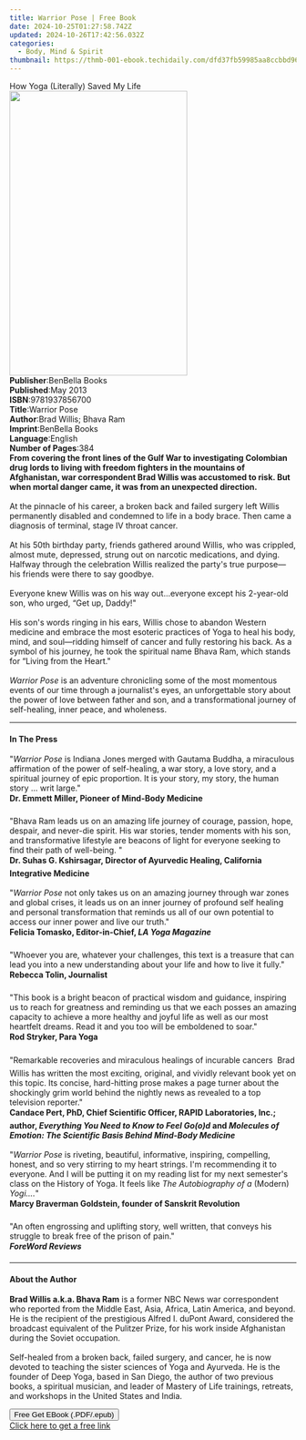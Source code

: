 ```yaml
---
title: Warrior Pose | Free Book
date: 2024-10-25T01:27:58.742Z
updated: 2024-10-26T17:42:56.032Z
categories:
  - Body, Mind & Spirit
thumbnail: https://thmb-001-ebook.techidaily.com/dfd37fb59985aa8ccbbd96fcf8958a6bc82b3cc82201a03d69b4ace4194d0510.jpg
---
```

<main id="book-container">
  <div class="flex flex-col">
    <div class="book-brief flex-1 py-6 px-4 sm:p-6 md:py-10 md:px-8">
      <!-- brief-->
      <div class="book-brief-main">How Yoga (Literally) Saved My Life</div>
    </div>
    <div
      class="book-meta-info flex-1 grid gap-4 col-start-1 col-end-3 row-start-1 sm:mb-6 sm:grid-cols-4 lg:gap-6 lg:col-start-2 lg:row-end-6 lg:row-span-6 lg:mb-0"
    >
      <div
        class="book-meta-info-left place-content-center mt-4 p-4 text-sm leading-6 col-start-2 col-span-2 dark:text-slate-400"
      >
        <img
          class="w-full h-500 object-cover rounded-lg sm:h-255 sm:col-span-2 lg:col-span-full"
          src="https://img-001-ebook.techidaily.com/535470b558bf7af39749b4b2ca82942f008341a3c39208dc4b408be8f807c67a.jpg"
          alt=""
          width="312"
          height="500"
        />
      </div>
      <div
        class="book-meta-info-right mt-2 col-start-1 row-start-2 col-span-3 self-center"
      >
        <!-- meta data  -->
        <div class="flex flex-col px-4 md:px-8">
          <div class="flex-1">
            <strong>Publisher</strong>:<span class="px-2">BenBella Books</span>
          </div>
          <div class="flex-1">
            <strong>Published</strong>:<span class="px-2">May 2013</span>
          </div>
          <div class="flex-1">
            <strong>ISBN</strong>:<span class="px-2">9781937856700</span>
          </div>
          <div class="flex-1">
            <strong>Title</strong>:<span class="px-2">Warrior Pose</span>
          </div>
          <div class="flex-1">
            <strong>Author</strong>:<span class="px-2"
              >Brad Willis; Bhava Ram</span
            >
          </div>
          <div class="flex-1">
            <strong>Imprint</strong>:<span class="px-2">BenBella Books</span>
          </div>
          <div class="flex-1">
            <strong>Language</strong>:<span class="px-2">English</span>
          </div>
          <div class="flex-1">
            <strong>Number of Pages</strong>:<span class="px-2">384</span>
          </div>
        </div>
      </div>
    </div>
    <div class="book-description flex-1 py-6 px-4 sm:p-6 md:py-10 md:px-8">
      <div class="book-description-main">
        <div accordion-content="" id="description">
          <b
            >From covering the front lines of the Gulf War to investigating
            Colombian drug lords to living with freedom fighters in the
            mountains of Afghanistan, war correspondent Brad Willis was
            accustomed to risk. But when mortal danger came, it was from an
            unexpected direction.</b
          ><br /><br />At the pinnacle of his career, a broken back and failed
          surgery left Willis permanently disabled and condemned to life in a
          body brace. Then came a diagnosis of terminal, stage IV throat
          cancer.<br /><br />At his 50th birthday party, friends gathered around
          Willis, who was crippled, almost mute, depressed, strung out on
          narcotic medications, and dying. Halfway through the celebration
          Willis realized the party's true purpose—his friends were there to say
          goodbye.<br /><br />Everyone knew Willis was on his way out...everyone
          except his 2-year-old son, who urged, “Get up, Daddy!"<br /><br />His
          son's words ringing in his ears, Willis chose to abandon Western
          medicine and embrace the most esoteric practices of Yoga to heal his
          body, mind, and soul—ridding himself of cancer and fully restoring his
          back. As a symbol of his journey, he took the spiritual name Bhava
          Ram, which stands for “Living from the Heart."<br /><br /><i
            >Warrior Pose</i
          >
          is an adventure chronicling some of the most momentous events of our
          time through a journalist's eyes, an unforgettable story about the
          power of love between father and son, and a transformational journey
          of self-healing, inner peace, and wholeness.
        </div>
        <div class="accordion-fader"></div>
      </div>
    </div>
    <div class="book-excerpts flex-1 py-6 px-4 sm:p-6 md:py-10 md:px-8">
      <!-- excerpts-->
      <div class="book-excerpts-main">
        <hr />
        <h4 class="placeholder placeholder-heading">
          <span>In The Press</span>
        </h4>
        <p>
          "<i>Warrior Pose</i> is Indiana Jones merged with Gautama Buddha, a
          miraculous affirmation of the power of self-healing, a war story, a
          love story, and a spiritual journey of epic proportion. It is your
          story, my story, the human story ... writ large."<br /><b
            >Dr. Emmett Miller, Pioneer of Mind-Body Medicine</b
          ><br /><br />"Bhava Ram leads us on an amazing life journey of
          courage, passion, hope, despair, and never-die spirit. His war
          stories, tender moments with his son, and transformative lifestyle are
          beacons of light for everyone seeking to find their path of
          well-being. "<br /><b
            >Dr. Suhas G. Kshirsagar, Director of Ayurvedic Healing, California
            Integrative Medicine</b
          ><br /><br />"<i>Warrior Pose</i> not only takes us on an amazing
          journey through war zones and global crises, it leads us on an inner
          journey of profound self healing and personal transformation that
          reminds us all of our own potential to access our inner power and live
          our truth."<br /><b
            >Felicia Tomasko, Editor-in-Chief, <i>LA Yoga Magazine</i></b
          ><br /><br />"Whoever you are, whatever your challenges, this text is
          a treasure that can lead you into a new understanding about your life
          and how to live it fully."<br /><b>Rebecca Tolin, Journalist</b
          ><br /><br />"This book is a bright beacon of practical wisdom and
          guidance, inspiring us to reach for greatness and reminding us that we
          each posses an amazing capacity to achieve a more healthy and joyful
          life as well as our most heartfelt dreams. Read it and you too will be
          emboldened to soar."<br /><b>Rod Stryker, Para Yoga</b
          ><br /><br />"Remarkable recoveries and miraculous healings of
          incurable cancers  Brad Willis has written the most exciting,
          original, and vividly relevant book yet on this topic. Its concise,
          hard-hitting prose makes a page turner about the shockingly grim world
          behind the nightly news as revealed to a top television reporter."<br /><b
            >Candace Pert, PhD, Chief Scientific Officer, RAPID Laboratories,
            Inc.; author, <i>Everything You Need to Know to Feel Go(o)d</i> and
            <i
              >Molecules of Emotion: The Scientific Basis Behind Mind-Body
              Medicine</i
            ></b
          ><br /><br />"<i>Warrior Pose</i> is riveting, beautiful, informative,
          inspiring, compelling, honest, and so very stirring to my heart
          strings. I'm recommending it to everyone. And I will be putting it on
          my reading list for my next semester's class on the History of Yoga.
          It feels like <i>The Autobiography of a </i>(Modern)<i> Yogi....</i
          >"<br /><b
            >Marcy Braverman Goldstein, founder of Sanskrit Revolution</b
          ><br /><br />"An often engrossing and uplifting story, well written,
          that conveys his struggle to break free of the prison of pain."<br /><b
            ><i>ForeWord Reviews</i></b
          >
        </p>
      </div>
    </div>
    <div class="book-about-author flex-1 py-6 px-4 sm:p-6 md:py-10 md:px-8">
      <!-- about author-->
      <div class="book-main-author-main">
        <hr />
        <h4 class="placeholder placeholder-heading">
          <span>About the Author</span>
        </h4>
        <p>
          <b>Brad Willis a.k.a. Bhava Ram</b> is a former NBC News war
          correspondent who reported from the Middle East, Asia, Africa, Latin
          America, and beyond. He is the recipient of the prestigious Alfred I.
          duPont Award, considered the broadcast equivalent of the Pulitzer
          Prize, for his work inside Afghanistan during the Soviet
          occupation.<br /><br />Self-healed from a broken back, failed surgery,
          and cancer, he is now devoted to teaching the sister sciences of Yoga
          and Ayurveda. He is the founder of Deep Yoga, based in San Diego, the
          author of two previous books, a spiritual musician, and leader of
          Mastery of Life trainings, retreats, and workshops in the United
          States and India.
        </p>
      </div>
    </div>
    <div class="book-free-get flex-1 py-6 px-4 sm:p-6 md:py-10 md:px-8">
      <button
        id="btn-free-get"
        class="bg-blue-500 hover:bg-blue-700 text-white font-bold py-2 px-4 rounded"
      >
        Free Get EBook (.PDF/.epub)
      </button>
      <div id="countdown-display" class="px-2 text-lg mt-2"></div>
      <a
        id="free-link"
        class="hidden bg-blue-500 hover:bg-blue-700 text-white font-bold py-2 px-4 rounded"
        href="https://www.ebooks.com/en-us/book/210328456/warrior-pose/brad-willis/"
        target="_blank"
        >Click here to get a free link</a
      >
    </div>
    <script>
      let countdownTime = 0;
      let countdownInterval = null;
      document
        .getElementById('btn-free-get')
        .addEventListener('click', startCountdown);
      function startCountdown() {
        countdownTime = new Date().getTime() + 60000 * 3;
        countdownInterval = setInterval(updateCountdown, 1000);
        document.getElementById('btn-free-get').disabled = true;
        document
          .getElementById('btn-free-get')
          .classList.add('bg-gray-500', 'cursor-not-allowed');
      }
      function updateCountdown() {
        let currentTime = new Date().getTime();
        let timeLeft = countdownTime - currentTime;
        let secondsLeft = Math.floor(timeLeft / 1000);
        document.getElementById('countdown-display').innerHTML =
          `Remaining time: ${secondsLeft} seconds.`;
        if (secondsLeft <= 0) {
          clearInterval(countdownInterval);
          document.getElementById('btn-free-get').classList.add('hidden');
          document.getElementById('free-link').classList.remove('hidden');
          document.getElementById('countdown-display').innerHTML = '';
        }
      }
    </script>
  </div>
</main>

<ins class="adsbygoogle"
      style="display:block"
      data-ad-client="ca-pub-7571918770474297"
      data-ad-slot="8358498916"
      data-ad-format="auto"
      data-full-width-responsive="true"></ins>
    